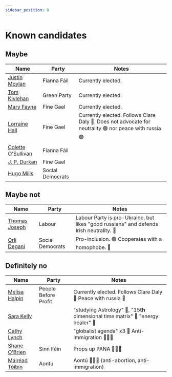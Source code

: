 ```yaml
---
sidebar_position: 0
---
```


# Known candidates

## Maybe

| Name                                        | Party                | Notes                                                                                                  |
| ------------------------------------------- | -------------------- | ------------------------------------------------------------------------------------------------------ |
| [Justin Moylan](Justin_Moylan.md)           | Fianna Fáil          | Currently elected.                                                                                     |
| [Tom Kivlehan](Tom_Kivlehan.md)             | Green Party          | Currently elected.                                                                                     |
| [Mary Fayne](Mary_Fayne.md)                 | Fine Gael            | Currently elected.                                                                                     |
| [Lorraine Hall](Lorraine_Hall.md)           | Fine Gael            | Currently elected. Follows Clare Daly 🚩. Does not advocate for neutrality 🟢 nor peace with russia 🟢 |
| [Colette O'Sullivan](Colette_O_Sullivan.md) | Fianna Fáil          |                                                                                                        |
| [J. P. Durkan](J_P_Durkan.md)               | Fine Gael            |                                                                                                        |
| [Hugo Mills](Hugo_Mills.md)                 | Social Democrats     |                                                                                                        |

## Maybe not

| Name                                        | Party                | Notes                                                                                                  |
| ------------------------------------------- | -------------------- | ------------------------------------------------------------------------------------------------------ |
| [Thomas Joseph](Thomas_Joseph.md)           | Labour               | Labour Party is pro-Ukraine, but likes "good russians" and defends Irish neutrality. 🚩                                                                                                      |
| [Orli Degani](Orli_Degani.md)               | Social Democrats                     | Pro-inclusion. 🟢 Cooperates with a homophobe. 🚩                                                                                                     |


## Definitely no

| Name                                        | Party                | Notes                                                                                                  |
| ------------------------------------------- | -------------------- | ------------------------------------------------------------------------------------------------------ |
| [Melisa Halpin](Melisa_Halpin.md)           | People Before Profit | Currently elected. Follows Clare Daly 🚩 Peace with russia 🚩                                          |
| [Sara Kelly](Sara_Kelly.md) | | "studying Astrology" 🚩, "15**th** dimensional time matrix" 🚩 "energy healer" 🚩|
| [Cathy Lynch](Cathy_Lynch.md) | | "globalist agenda" x3 🚩 Anti-immigration 🚩🚩🚩 |
| [Shane O’Brien](Shane_O_Brien.md)           | Sinn Féin            | Props up PANA 🚩🚩🚩                                                                                   |
| [Máiréad Tóibín](Mairead_Toibin.md)         | Aontú                | Aontú 🚩🚩🚩 (anti-abortion, anti-immigration)                                                         |
